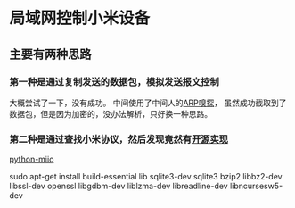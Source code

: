 # 局域网控制小米设备
## 主要有两种思路
### 第一种是通过复制发送的数据包，模拟发送报文控制
大概尝试了一下，没有成功。
中间使用了中间人的[ARP嗅探](https://blog.csdn.net/u013752202/article/details/78568995)，
虽然成功截取到了数据包，但是因为加密的，没办法解析，只好换一种思路。
### 第二种是通过查找小米协议，然后发现竟然有[开源实现](https://paper.seebug.org/616/)
[python-miio](https://github.com/rytilahti/python-miio)

sudo apt-get install build-essential lib sqlite3-dev sqlite3 bzip2 libbz2-dev libssl-dev openssl libgdbm-dev liblzma-dev libreadline-dev libncursesw5-dev